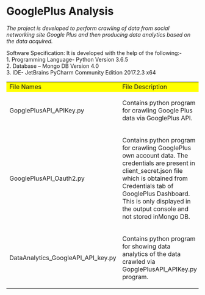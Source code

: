 <h1 bgcolor='grey'> GooglePlus Analysis</h1>
<p><i>The project is developed to perform crawling of data from social networking site  Google Plus and then producing data analytics based on the data acquired.</i></p>
Software Specification: </b>
It is developed with the help of the following:-</br>
1. Programming Language- Python Version 3.6.5</br>
2. Database – Mongo DB Version 4.0</br>
3. IDE- JetBrains PyCharm Community Edition 2017.2.3 x64

<table> 
  <tr>
    <td bgcolor="yellow"> File Names</td>
    <td bgcolor='yellow'> File Description</td>
  </tr>
  <tr>
    <td >GopglePlusAPI_APIKey.py </td>
    <td ><p>Contains python program for crawling Google Plus data via GooglePlus API. </p></td>
  </tr>
  <tr>
    <td >GooglePlusAPI_Oauth2.py </td>
    <td ><p>Contains python program for crawling GooglePlus own account data. The credentials are present in client_secret.json file which is obtained from Credentials tab of GooglePlus Dashboard. This is only displayed in the output console and not stored inMongo DB. </p></td>
  </tr>
  <tr>
    <td >DataAnalytics_GoogleAPI_API_key.py </td>
    <td ><p>Contains python program for showing data analytics of the data crawled via GopglePlusAPI_APIKey.py program.</p></td>
  </tr>
  
</table>
